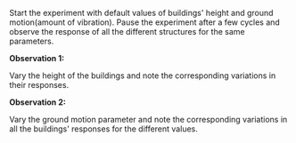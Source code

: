 Start the experiment with default values of buildings' height and ground motion(amount of vibration). Pause the experiment after a few cycles and observe the response of all the different structures for the same parameters.

**Observation 1:**

Vary the height of the buildings and note the corresponding variations in their responses.

**Observation 2:**

Vary the ground motion parameter and note the corresponding variations in all the buildings' responses for the different values.
